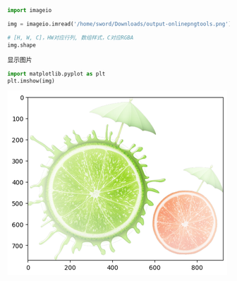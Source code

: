 ```python
import imageio
```

```python
img = imageio.imread('/home/sword/Downloads/output-onlinepngtools.png')
```

```python
# [H, W, C]，HW对应行列, 数组样式，C对应RGBA
img.shape
```

显示图片
```python
import matplotlib.pyplot as plt
plt.imshow(img)
```
![图 1](../../../images/27e1735ce8892eeafa202335c4388c0703a8c7f7511c00b88dbdc10566970104.png)  
